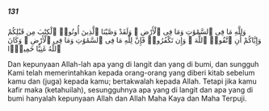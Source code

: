 ##### 131

<span class="ayah">وَلِلَّهِ مَا فِى ٱلسَّمَٰوَٰتِ وَمَا فِى ٱلْأَرْضِ ۗ وَلَقَدْ وَصَّيْنَا ٱلَّذِينَ أُوتُوا۟ ٱلْكِتَٰبَ مِن قَبْلِكُمْ وَإِيَّاكُمْ أَنِ ٱتَّقُوا۟ ٱللَّهَ ۚ وَإِن تَكْفُرُوا۟ فَإِنَّ لِلَّهِ مَا فِى ٱلسَّمَٰوَٰتِ وَمَا فِى ٱلْأَرْضِ ۚ وَكَانَ ٱللَّهُ غَنِيًّا حَمِيدًۭا</span>

<span class="ayah_translation">Dan kepunyaan Allah-lah apa yang di langit dan yang di bumi, dan sungguh Kami telah memerintahkan kepada orang-orang yang diberi kitab sebelum kamu dan (juga) kepada kamu; bertakwalah kepada Allah. Tetapi jika kamu kafir maka (ketahuilah), sesungguhnya apa yang di langit dan apa yang di bumi hanyalah kepunyaan Allah dan Allah Maha Kaya dan Maha Terpuji.</span>
